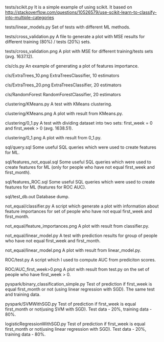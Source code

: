 tests/scikit.py
It is a simple example of using scikit. It based on http://stackoverflow.com/questions/10526579/use-scikit-learn-to-classify-into-multiple-categories

tests/linear_models.py
Set of tests with different ML methods.

tests/cross_validation.py
A file to generate a plot with MSE results for different training (80%) / tests (20%) sets.

tests/cross_validation.png
A plot with MSE for different training/tests sets (avg. 1637.12).

cls/cls.py
An example of generating a plot of features importance.

cls/ExtraTrees_10.png
ExtraTreesClassifier, 10 estimators

cls/ExtraTrees_20.png
ExtraTreesClassifier, 20 estimators

cls/RandomForest
RandomForestClassifier, 20 estimators

clustering/KMeans.py
A test with KMeans clustering.

clustering/KMeans.png
A plot with result from KMeans.py.

clustering/0_1.py
A test with dividing dataset into two sets: first_week = 0 and first_week > 0 (avg. 1638.51). 

clustering/0_1.png
A plot with result from 0_1.py.

sql/query.sql
Some useful SQL queries which were used to create features for ML.

sql/features_not_equal.sql
Some useful SQL queries which were used to create features for ML (only for people who have not equal first_week and first_month).

sql/features_ROC.sql
Some useful SQL queries which were used to create features for ML (features for ROC AUC).

sql/test_db.out
Database dump.

not_equal/classifier.py
A script which generate a plot with information about feature importances for set of people who have not equal first_week and first_month.

not_equal/feature_importances.png
A plot with result from classifier.py.

not_equal/linear_model.py
A test with prediction results for group of people who have not equal first_week and first_month.

not_equal/linear_model.png
A plot with result from linear_model.py.

ROC/test.py
A script which I used to compute AUC from prediciton scores.

ROC/AUC_first_week>0.png
A plot with result from test.py on the set of people who have first_week > 0.

pyspark/binary_classification_simple.py
Test of prediction if first_week is equal first_month or not (using linear regression with SGD). The same test and training data.

pyspark/SVMWithSGD.py
Test of prediction if first_week is equal first_month or not(using SVM with SGD). Test data - 20%, training data - 80%.

logisticRegressionWithSGD.py
Test of prediction if first_week is equal first_month or not(using linear regression with SGD). Test data - 20%, training data - 80%.
